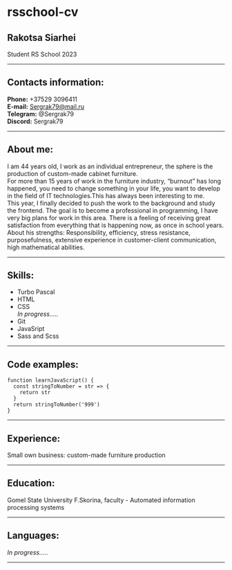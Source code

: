 # rsschool-cv
## Rakotsa Siarhei
Student RS School 2023 <hr>
## Contacts information:
**Phone:** +37529 3096411   
**E-mail:** Sergrak79@mail.ru  
**Telegram:** @Sergrak79  
**Discord:** Sergrak79 <hr>

## About me:
I am 44 years old, I work as an individual entrepreneur, the sphere is the production of custom-made cabinet furniture.  
For more than 15 years of work in the furniture industry, “burnout” has long happened, you need to change something in your life, you want to develop in the field of IT technologies.This has always been interesting to me.  
This year, I finally decided to push the work to the background and study the frontend. The goal is to become a professional in programming, I have very big plans for work in this area. There is a feeling of receiving great satisfaction from everything that is happening now, as once in school years.  
About his strengths: Responsibility, efficiency, stress resistance, purposefulness, extensive experience in customer-client communication, high mathematical abilities. <hr>
## Skills:
+ Turbo Pascal
+ HTML
+ CSS  
*In progress.....*
+ Git
+ JavaSript
+ Sass and Scss 
  
<hr>

## Code examples:
```
function learnJavaScript() {  
  const stringToNumber = str => {  
    return str  
  }  
  return stringToNumber('999')  
}
```
 <hr>

## Experience:
Small own business: custom-made furniture production <hr>

## Education:
Gomel State University F.Skorina, faculty - Automated information processing systems <hr>

## Languages: 
*In progress.....* <hr>















